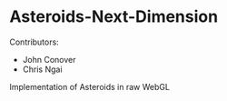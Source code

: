 Asteroids-Next-Dimension
========================
Contributors:
- John Conover
- Chris Ngai

Implementation of Asteroids in raw WebGL
